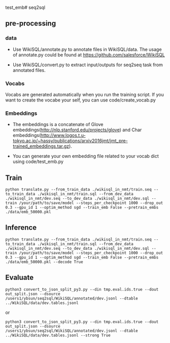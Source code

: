 test_emb# seq2sql

## pre-processing

### data

- Use WikiSQL/annotate.py to annotate files in WikiSQL/data. The usage of annotate.py could be found at https://github.com/salesforce/WikiSQL

- Use WikiSQL/convert.py to extract input/outputs for seq2seq task from annotated files.

### Vocabs

Vocabs are generated automatically when you run the training script. If you want to create the vocabe your self, you can use code/create_vocab.py

### Embeddings

- The embeddings is a concatenate of Glove embeddings(http://nlp.stanford.edu/projects/glove) and Char embeddings(http://www.logos.t.u-tokyo.ac.jp/~hassy/publications/arxiv2016jmt/jmt_pre-trained_embeddings.tar.gz).

- You can generate your own embedding file related to your vocab dict using code/test_emb.py
## Train

```
python translate.py --from_train_data ./wikisql_in_nmt/train.seq --to_train_data ./wikisql_in_nmt/train.sql --from_dev_data ./wikisql_in_nmt/dev.seq --to_dev_data ./wikisql_in_nmt/dev.sql --train /your/path/to/save/model --steps_per_checkpoint 1000 --drop_out 0.3 --gpu_id 1 --optim_method sgd --train_emb False --pretrain_embs ./data/emb_50000.pkl
```

## Inference

```
python translate.py --from_train_data ./wikisql_in_nmt/train.seq --to_train_data ./wikisql_in_nmt/train.sql --from_dev_data ./wikisql_in_nmt/dev.seq --to_dev_data ./wikisql_in_nmt/dev.sql --train /your/path/to/save/model --steps_per_checkpoint 1000 --drop_out 0.3 --gpu_id 1 --optim_method sgd --train_emb False --pretrain_embs ./data/emb_50000.pkl --decode True
```

## Evaluate

```
python3 convert_to_json_split_py3.py --din tmp.eval.ids.true --dout out_split.json --dsource /users1/ybsun/seq2sql/WikiSQL/annotated/dev.jsonl --dtable ../WikiSQL/data/dev.tables.jsonl
```
or
```
python3 convert_to_json_split_py3.py --din tmp.eval.ids.true --dout out_split.json --dsource /users1/ybsun/seq2sql/WikiSQL/annotated/dev.jsonl --dtable ../WikiSQL/data/dev.tables.jsonl --strong True
```

